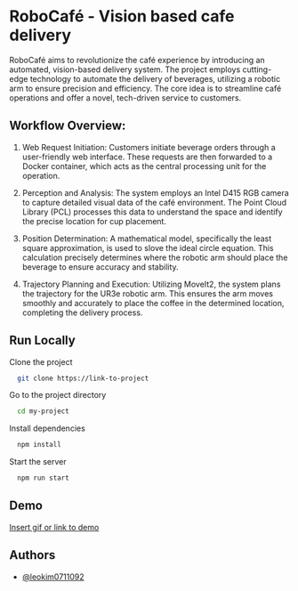 # RoboCafé - Vision based cafe delivery

RoboCafé aims to revolutionize the café experience by introducing an automated, vision-based delivery system. The project employs cutting-edge technology to automate the delivery of beverages, utilizing a robotic arm to ensure precision and efficiency. The core idea is to streamline café operations and offer a novel, tech-driven service to customers.


## Workflow Overview:

1. Web Request Initiation: 
Customers initiate beverage orders through a user-friendly web interface. These requests are then forwarded to a Docker container, which acts as the central processing unit for the operation.

2. Perception and Analysis: 
The system employs an Intel D415 RGB camera to capture detailed visual data of the café environment. The Point Cloud Library (PCL) processes this data to understand the space and identify the precise location for cup placement.

3. Position Determination: 
A mathematical model, specifically the least square approximation, is used to slove the ideal circle equation. This calculation precisely determines where the robotic arm should place the beverage to ensure accuracy and stability.

4. Trajectory Planning and Execution: 
Utilizing MoveIt2, the system plans the trajectory for the UR3e robotic arm. This ensures the arm moves smoothly and accurately to place the coffee in the determined location, completing the delivery process.


## Run Locally

Clone the project

```bash
  git clone https://link-to-project
```

Go to the project directory

```bash
  cd my-project
```

Install dependencies

```bash
  npm install
```

Start the server

```bash
  npm run start
```


## Demo

[Insert gif or link to demo
](https://www.youtube.com/watch?v=-7of2jbOiUU)

## Authors

- [@leokim0711092](https://github.com/leokim0711092)
